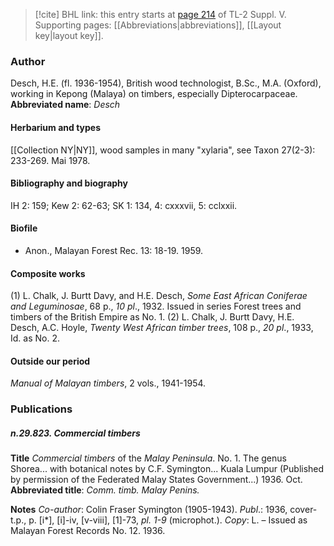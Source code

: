 > [!cite] BHL link: this entry starts at [page 214](https://www.biodiversitylibrary.org/page/33259260) of TL-2 Suppl. V.
> Supporting pages: [[Abbreviations|abbreviations]], [[Layout key|layout key]].

### Author

Desch, H.E. (fl. 1936-1954), British wood technologist, B.Sc., M.A. (Oxford), working in Kepong (Malaya) on timbers, especially Dipterocarpaceae. 
**Abbreviated name**: *Desch*

#### Herbarium and types

[[Collection NY|NY]], wood samples in many "xylaria", see Taxon 27(2-3): 233-269. Mai 1978.

#### Bibliography and biography

IH 2: 159; Kew 2: 62-63; SK 1: 134, 4: cxxxvii, 5: cclxxii.

#### Biofile

- Anon., Malayan Forest Rec. 13: 18-19. 1959.

#### Composite works

(1) L. Chalk, J. Burtt Davy, and H.E. Desch, *Some East African Coniferae and Leguminosae*, 68 p., *10 pl*., 1932. Issued in series Forest trees and timbers of the British Empire as No. 1.
(2) L. Chalk, J. Burtt Davy, H.E. Desch, A.C. Hoyle, *Twenty West African timber trees*, 108 p., *20 pl*., 1933, Id. as No. 2.

#### Outside our period

*Manual of Malayan timbers*, 2 vols., 1941-1954.

### Publications

##### n.29.823. Commercial timbers

**Title**
*Commercial timbers* of the *Malay Peninsula*. No. 1. The genus Shorea... with botanical notes by C.F. Symington... Kuala Lumpur (Published by permission of the Federated Malay States Government...) 1936. Oct.
**Abbreviated title**: *Comm. timb. Malay Penins.*

**Notes**
*Co-author*: Colin Fraser Symington (1905-1943).
*Publ*.: 1936, cover-t.p., p. \[i\*\], \[i\]-iv, \[v-viii\], \[1\]-73, *pl. 1-9* (microphot.). *Copy*: L. – Issued as Malayan Forest Records No. 12. 1936.

